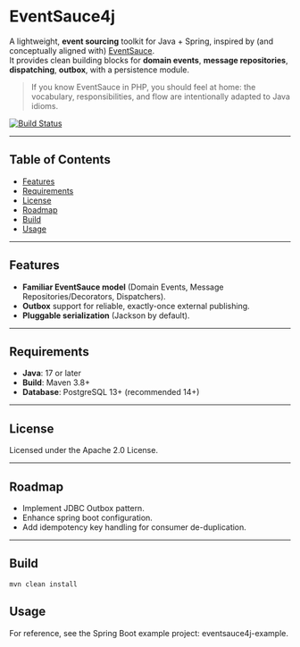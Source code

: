 # EventSauce4j

A lightweight, **event sourcing** toolkit for Java + Spring, inspired by (and conceptually aligned with) [EventSauce](https://eventsauce.io/).  
It provides clean building blocks for **domain events**, **message repositories**, **dispatching**, **outbox**, with a persistence module.

> If you know EventSauce in PHP, you should feel at home: the vocabulary, responsibilities, and flow are intentionally adapted to Java idioms.

[![Build Status](https://github.com/omidp/EventSauce4j/actions/workflows/ci.yml/badge.svg)](https://github.com/omidp/EventSauce4j/actions/workflows/ci.yml)

---

## Table of Contents

- [Features](#features)
- [Requirements](#requirements)
- [License](#license)
- [Roadmap](#roadmap)
- [Build](#build)
- [Usage](#usage)

---

## Features

- **Familiar EventSauce model** (Domain Events, Message Repositories/Decorators, Dispatchers).
- **Outbox** support for reliable, exactly-once external publishing.
- **Pluggable serialization** (Jackson by default).

---

## Requirements

- **Java**: 17 or later
- **Build**: Maven 3.8+
- **Database**: PostgreSQL 13+ (recommended 14+)

---

## License
Licensed under the Apache 2.0 License.

---

## Roadmap

- Implement JDBC Outbox pattern.
- Enhance spring boot configuration.
- Add idempotency key handling for consumer de-duplication.

---

## Build

```
mvn clean install
```

## Usage

For reference, see the Spring Boot example project: eventsauce4j-example.